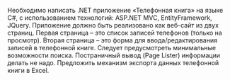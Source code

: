 Необходимо написать .NET приложение «Телефонная книга» на языке C#, с использованием технологий: ASP.NET MVC, EntityFramework, JQuery. Приложение должно быть реализовано как веб-сайт из двух страниц. Первая страница – это список записей телефонов (только на просмотр). Вторая страница – это форма для ввода/редактирования записей в телефонной книге. Cледует предусмотреть минимальные возможности поиска. Постраничный вывод  (Page Lister) информации делать не надо. Предложить механизм экспорта данных телефонной книги в Excel.
